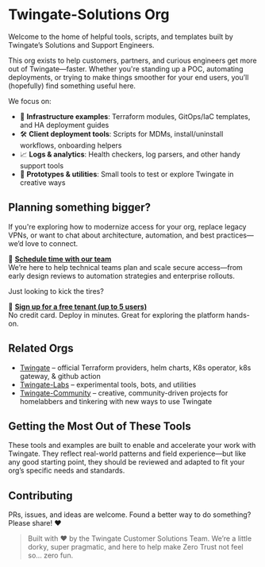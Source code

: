 # Twingate-Solutions Org

Welcome to the home of helpful tools, scripts, and templates built by Twingate’s Solutions and Support Engineers.

This org exists to help customers, partners, and curious engineers get more out of Twingate—faster. Whether you're standing up a POC, automating deployments, or trying to make things smoother for your end users, you’ll (hopefully) find something useful here.

We focus on:

- 🧱 **Infrastructure examples**: Terraform modules, GitOps/IaC templates, and HA deployment guides
- 🛠 **Client deployment tools**: Scripts for MDMs, install/uninstall workflows, onboarding helpers
- 📈 **Logs & analytics**: Health checkers, log parsers, and other handy support tools
- 🧪 **Prototypes & utilities**: Small tools to test or explore Twingate in creative ways

## Planning something bigger?

If you're exploring how to modernize access for your org, replace legacy VPNs, or want to chat about architecture, automation, and best practices—we’d love to connect.

📅 **[Schedule time with our team](https://www.twingate.com/demo)**  
We’re here to help technical teams plan and scale secure access—from early design reviews to automation strategies and enterprise rollouts.

Just looking to kick the tires?

🧪 **[Sign up for a free tenant (up to 5 users)](https://auth.twingate.com/signup)**  
No credit card. Deploy in minutes. Great for exploring the platform hands-on.

## Related Orgs

- [Twingate](https://github.com/twingate) – official Terraform providers, helm charts, K8s operator, k8s gateway, & github action
- [Twingate-Labs](https://github.com/twingate-labs) – experimental tools, bots, and utilities
- [Twingate-Community](https://github.com/twingate-community) – creative, community-driven projects for homelabbers and tinkering with new ways to use Twingate

## Getting the Most Out of These Tools

These tools and examples are built to enable and accelerate your work with Twingate. They reflect real-world patterns and field experience—but like any good starting point, they should be reviewed and adapted to fit your org’s specific needs and standards.

## Contributing

PRs, issues, and ideas are welcome. Found a better way to do something? Please share! ❤️

> Built with ❤️ by the Twingate Customer Solutions Team. We’re a little dorky, super pragmatic, and here to help make Zero Trust not feel so… zero fun.
